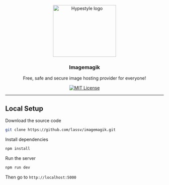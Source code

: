 <p align="center">
  <a href="https://imagemagik.herokuapp.com">
    <img src="https://imagemagik.herokuapp.com/upload.png" alt="Hypestyle logo" width="200" height="165">
  </a>
</p>

<h3 align="center">Imagemagik</h3>

<p align="center">
  Free, safe and secure image hosting provider for everyone!
  <br>

<div align="center">

[![MIT License](https://img.shields.io/apm/l/atomic-design-ui.svg?style=plastic)](https://github.com/lassev05/imagemagik/blob/master/LICENSE)

</div>

---

## Local Setup

Download the source code

```bash
git clone https://github.com/lassv/imagemagik.git
```

Install dependencies

```bash
npm install
```

Run the server

```bash
npm run dev
```

Then go to <code>http://localhost:5000</code>
